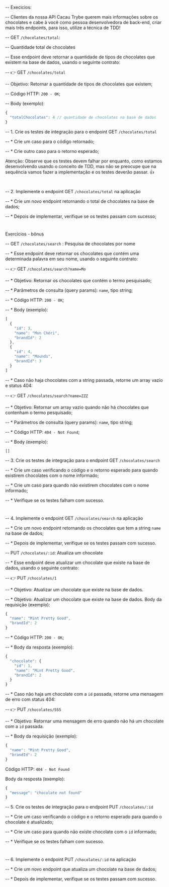-- Execicios:

-- Clientes da nossa API Cacau Trybe querem mais informações sobre os chocolates e cabe à você como pessoa desenvolvedora de back-end, criar mais três endpoints, para isso, utilize a técnica de TDD!

-- GET `/chocolates/total`: 

-- Quantidade total de chocolates

-- Esse endpoint deve retornar a quantidade de tipos de chocolates que existem na base de dados, usando o seguinte contrato:

-- 👉 GET `/chocolates/total`

-- Objetivo: Retornar a quantidade de tipos de chocolates que existem;

-- Código HTTP: `200 - OK`;

-- Body (exemplo): 
```js
{
  "totalChocolates": 4 // quantidade de chocolates na base de dados
}
```

-- 1. Crie os testes de integração para o endpoint GET `/chocolates/total`

-- * Crie um caso para o código retornado;

-- * Crie outro caso para o retorno esperado;

Atenção: Observe que os testes devem falhar por enquanto, como estamos desenvolvendo usando o conceito de TDD, mas não se preocupe que na sequência vamos fazer a implementação e os testes deverão passar. 👍

#

-- 2. Implemente o endpoint GET `/chocolates/total` na aplicação

-- * Crie um novo endpoint retornando o total de chocolates na base de dados;

-- * Depois de implementar, verifique se os testes passam com sucesso;

#

Exercícios - bônus

-- GET `/chocolates/search` : Pesquisa de chocolates por nome

-- * Esse endpoint deve retornar os chocolates que contém uma determinada palavra em seu nome, usando o seguinte contrato:

-- 👉 GET `/chocolates/search?name=Mo`

-- * Objetivo: Retornar os chocolates que contém o termo pesquisado;

-- * Parâmetros de consulta (query params): `name`, tipo string;

-- * Código HTTP: `200 - OK`;

-- * Body (exemplo):
```js
[
  {
    "id": 3,
    "name": "Mon Chéri",
    "brandId": 2
  },
  {
    "id": 4,
    "name": "Mounds",
    "brandId": 3
  }
]
```
-- * Caso não haja chocolates com a string passada, retorne um array vazio e status 404:

-- 👉 GET `/chocolates/search?name=ZZZ`

-- * Objetivo: Retornar um array vazio quando não há chocolates que contenham o termo pesquisado;

-- * Parâmetros de consulta (query params): `name`, tipo string;

-- * Código HTTP: `404 - Not Found`;

-- * Body (exemplo):
```js
[]
```

-- 3. Crie os testes de integração para o endpoint GET `/chocolates/search`

-- * Crie um caso verificando o código e o retorno esperado para quando existirem chocolates com o nome informado;

-- * Crie um caso para quando não existirem chocolates com o nome informado;

-- * Verifique se os testes falham com sucesso.

#

-- 4. Implemente o endpoint GET `/chocolates/search` na aplicação

-- * Crie um novo endpoint retornando os chocolates que tem a string `name` na base de dados;

-- * Depois de implementar, verifique se os testes passam com sucesso.

-- PUT `/chocolates/:id`: Atualiza um chocolate

-- * Esse endpoint deve atualizar um chocolate que existe na base de dados, usando o seguinte contrato:

-- 👉 PUT `/chocolates/1`

-- * Objetivo: Atualizar um chocolate que existe na base de dados.

-- * Objetivo: Atualizar um chocolate que existe na base de dados.
Body da requisição (exemplo):
```js
{ 
  "name": "Mint Pretty Good",
  "brandId": 2
}
```
-- * Código HTTP: `200 - OK`;

-- * Body da resposta (exemplo):
```js
{
  "chocolate": { 
    "id": 1,
    "name": "Mint Pretty Good",
    "brandId": 2
  }
}
```
-- * Caso não haja um chocolate com a `id` passada, retorne uma mensagem de erro com status 404:

-- 👉 PUT `/chocolates/555`

-- * Objetivo: Retornar uma mensagem de erro quando não há um chocolate com a `id` passada.

-- * Body da requisição (exemplo):
```js
{ 
  "name": "Mint Pretty Good",
  "brandId": 2
}
```
Código HTTP: `404 - Not Found`

Body da resposta (exemplo):
```js
{ 
  "message": "chocolate not found"
}
```

-- 5. Crie os testes de integração para o endpoint PUT `/chocolates/:id`

-- * Crie um caso verificando o código e o retorno esperado para quando o chocolate é atualizado;

-- * Crie um caso para quando não existe chocolate com o `id` informado;

-- * Verifique se os testes falham com sucesso.

#

-- 6. Implemente o endpoint PUT `/chocolates/:id` na aplicação

-- * Crie um novo endpoint que atualiza um chocolate na base de dados;

-- * Depois de implementar, verifique se os testes passam com sucesso.
